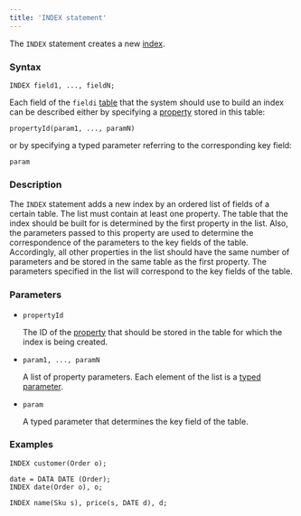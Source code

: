 ```yaml
---
title: 'INDEX statement'
---
```


The `INDEX` statement creates a new [index](Indexes.md).

### Syntax

    INDEX field1, ..., fieldN;

Each field of the `fieldi` [table](Tables.md) that the system should use to build an index can be described either by specifying a [property](Properties.md) stored in this table:

    propertyId(param1, ..., paramN)

or by specifying a typed parameter referring to the corresponding key field: 

    param

### Description

The `INDEX` statement adds a new index by an ordered list of fields of a certain table. The list must contain at least one property. The table that the index should be built for is determined by the first property in the list. Also, the parameters passed to this property are used to determine the correspondence of the parameters to the key fields of the table. Accordingly, all other properties in the list should have the same number of parameters and be stored in the same table as the first property. The parameters specified in the list will correspond to the key fields of the table.

### Parameters

- `propertyId`

    The ID of the [property](IDs.md#propertyid) that should be stored in the table for which the index is being created.

- `param1, ..., paramN`

    A list of property parameters. Each element of the list is a [typed parameter](IDs.md#paramid).

- `param`

    A typed parameter that determines the key field of the table.

### Examples

```lsf
INDEX customer(Order o);

date = DATA DATE (Order);
INDEX date(Order o), o;

INDEX name(Sku s), price(s, DATE d), d;
```
